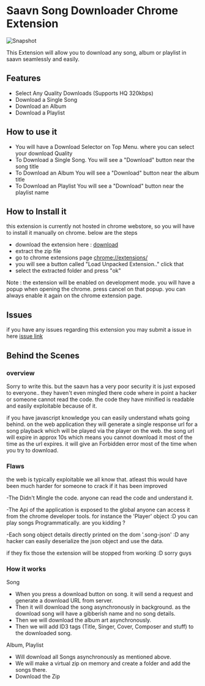 # Saavn Song Downloader Chrome Extension

![Snapshot](https://i.imgur.com/hSlcsxV.png)

This Extension will allow you to download any song, album or playlist in saavn seamlessly and easily.

## Features

- Select Any Quality Downloads (Supports HQ 320kbps)
- Download a Single Song
- Download an Album
- Download a Playlist

## How to use it

- You will have a Download Selector on Top Menu. where you can select your download Quality
- To Download a Single Song. You will see a "Download" button near the song title
- To Download an Album You will see a "Download" button near the album title
- To Download an Playlist You will see a "Download" button near the playlist name

## How to Install it

this extension is currently not hosted in chrome webstore, so you will have to install it manually on chrome. below are the steps

- download the extension here : [download](https://github.com/naqushab/saavn-downloader-extension/archive/master.zip)
- extract the zip file
- go to chrome extensions page [chrome://extensions/](chrome://extensions/)
- you will see a button called "Load Unpacked Extension.." click that
- select the extracted folder and press "ok"

Note : the extension will be enabled on development mode. you will have a popup when opening the chrome. press cancel on that popup. you can always enable it again on the chrome extension page.

## Issues

if you have any issues regarding this extension you may submit a issue in here [issue link](https://github.com/naqushab/saavn-downloader-extension/issues/new) 

## Behind the Scenes

### overview

Sorry to write this. but the saavn has a very poor security it is just exposed to everyone.. they haven't even mingled there code where in point a hacker or someone cannot read the code. the code they have minified is readable and easily exploitable because of it.

if you have javascript knowledge you can easily understand whats going behind. on the web application they will generate a single response url for a song playback which will be played via the player on the web. the song url will expire in approx 10s which means you cannot download it most of the time as the url expires. it will give an Forbidden error most of the time when you try to download.

### Flaws

the web is typically exploitable we all know that. atleast this would have been much harder for someone to crack if it has been improved

-The Didn't Mingle the code. anyone can read the code and understand it.

-The Api of the application is exposed to the global anyone can access it from the chrome developer tools. for instance the 'Player' object :D you can play songs Programmatically. are you kidding ?

-Each song object details directly printed on the dom '.song-json' :D any hacker can easily deserialize  the json object and use the data.

if they fix those the extension will be stopped from working :D sorry guys

### How it works

Song
- When you press a download button on song. it will send a request and generate a download URL from server.
- Then it will download the song asynchronously in background. as the download song will have a gibberish name and no song details.
- Then we will download the album art asynchronously.
- Then we will add ID3 tags (Title, Singer, Cover, Composer and stuff) to the downloaded song.

Album, Playlist
- Will download all Songs asynchronously as mentioned above.
- We will make a virtual zip on memory and create a folder and add the songs there.
- Download the Zip
